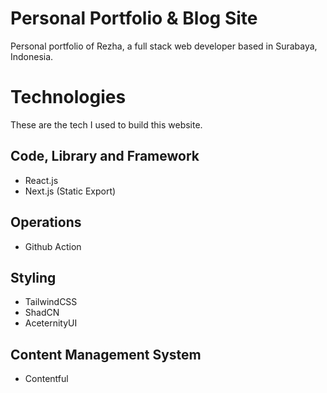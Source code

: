 # Personal Portfolio & Blog Site
Personal portfolio of Rezha, a full stack web developer based in Surabaya, Indonesia.


# Technologies
These are the tech I used to build this website.

## Code, Library and Framework
- React.js
- Next.js (Static Export)

## Operations
- Github Action

## Styling
- TailwindCSS
- ShadCN
- AceternityUI

## Content Management System
- Contentful

